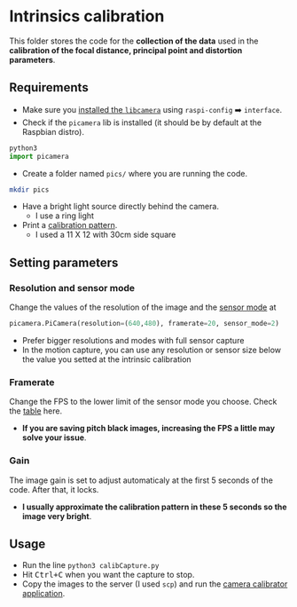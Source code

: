 # Intrinsics calibration

This folder stores the code for the **collection of the data** used in the **calibration of the focal distance, principal point and distortion parameters**. 

## Requirements

- Make sure you [installed the `libcamera`](https://www.raspberrypi.com/documentation/accessories/camera.html#:~:text=Run%20sudo%20raspi%2Dconfig%20.,Reboot%20your%20Raspberry%20Pi%20again) using `raspi-config` :arrow_right: `interface`.
- Check if the `picamera` lib is installed (it should be by default at the Raspbian distro).
``` python
python3
import picamera
```
- Create a folder named `pics/` where you are running the code.
``` bash
mkdir pics
```
- Have a bright light source directly behind the camera.
    * I use a ring light
- Print a [calibration pattern](https://docs.opencv.org/4.x/da/d0d/tutorial_camera_calibration_pattern.html).
    * I used a 11 X 12 with 30cm side square

## Setting parameters

### Resolution and sensor mode

Change the values of the resolution of the image and the [sensor mode](https://picamera.readthedocs.io/en/release-1.13/fov.html#sensor-modes) at 
```python
picamera.PiCamera(resolution=(640,480), framerate=20, sensor_mode=2)
```
- Prefer bigger resolutions and modes with full sensor capture
- In the motion capture, you can use any resolution or sensor size below the value you setted at the intrinsic calibration

### Framerate

Change the FPS to the lower limit of the sensor mode you choose. Check the [table](https://picamera.readthedocs.io/en/release-1.13/fov.html#sensor-modes) here.

- **If you are saving pitch black images, increasing the FPS a little may solve your issue**.

### Gain

The image gain is set to adjust automaticaly at the first 5 seconds of the code. After that, it locks.

- **I usually approximate the calibration pattern in these 5 seconds so the image very bright**.

## Usage

- Run the line `python3 calibCapture.py`
- Hit <kbd>Ctrl+C</kbd> when you want the capture to stop.
- Copy the images to the server (I used `scp`) and run the [camera calibrator application](https://github.com/debOliveira/myCameraCalibrator).

